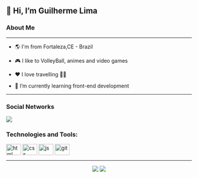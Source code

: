 ## 👋 Hi, I’m Guilherme Lima


### About Me 
--- 
- 🌎  I'm from Fortaleza,CE - Brazil

- 🎮  I like to VolleyBall, animes and video games

- ❤️ I love travelling 🛫🛬
  
- 🌱 I’m currently learning  front-end development
 ---
 ### Social Networks
 
  <a href="https://www.linkedin.com/in/guilherme-lima-e-silva-2a1574269/" target="_blank"><img src="https://img.shields.io/badge/LinkedIn-0077B5?style=for-the-badge&logo=linkedin&logoColor=white" target="_blank"></a>
### Technologies and Tools:
<div>    
<img align="center" alt="html" width="40" height="30" src="https://cdn.jsdelivr.net/gh/devicons/devicon/icons/html5/html5-original.svg" />
<img align="center" alt="css" width="40" height="30" src="https://cdn.jsdelivr.net/gh/devicons/devicon/icons/css3/css3-original.svg" " /> 
<img align="center" alt="js" width="40" height="30" src="https://cdn.jsdelivr.net/gh/devicons/devicon/icons/javascript/javascript-original.svg"" />         
<img align="center" alt="git" width="40" height="30" src="https://cdn.jsdelivr.net/gh/devicons/devicon/icons/git/git-original.svg" />   </div>

---

  <div align="center" style="">
    <img src="https://github-readme-stats.vercel.app/api?username=GuilhermeGLS&show_icons=true&theme=radical"</>
   <img src="https://github-readme-stats.vercel.app/api/top-langs/?username=GuilhermeGLS&layout=compact"</>
</div>

